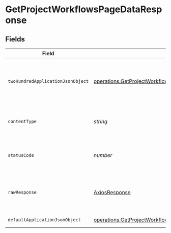 # GetProjectWorkflowsPageDataResponse


## Fields

| Field                                                                                                                                    | Type                                                                                                                                     | Required                                                                                                                                 | Description                                                                                                                              |
| ---------------------------------------------------------------------------------------------------------------------------------------- | ---------------------------------------------------------------------------------------------------------------------------------------- | ---------------------------------------------------------------------------------------------------------------------------------------- | ---------------------------------------------------------------------------------------------------------------------------------------- |
| `twoHundredApplicationJsonObject`                                                                                                        | [operations.GetProjectWorkflowsPageDataResponseBody](../../models/operations/getprojectworkflowspagedataresponsebody.md)                 | :heavy_minus_sign:                                                                                                                       | Aggregated summary metrics and trends by workflow and branches                                                                           |
| `contentType`                                                                                                                            | *string*                                                                                                                                 | :heavy_check_mark:                                                                                                                       | HTTP response content type for this operation                                                                                            |
| `statusCode`                                                                                                                             | *number*                                                                                                                                 | :heavy_check_mark:                                                                                                                       | HTTP response status code for this operation                                                                                             |
| `rawResponse`                                                                                                                            | [AxiosResponse](https://axios-http.com/docs/res_schema)                                                                                  | :heavy_minus_sign:                                                                                                                       | Raw HTTP response; suitable for custom response parsing                                                                                  |
| `defaultApplicationJsonObject`                                                                                                           | [operations.GetProjectWorkflowsPageDataInsightsResponseBody](../../models/operations/getprojectworkflowspagedatainsightsresponsebody.md) | :heavy_minus_sign:                                                                                                                       | Error response.                                                                                                                          |